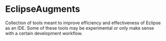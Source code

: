 # EclipseAugments
Collection of tools meant to improve efficiency and effectiveness of Eclipse as an IDE. Some of these tools may be experimental or only make sense with a certain development workflow.
